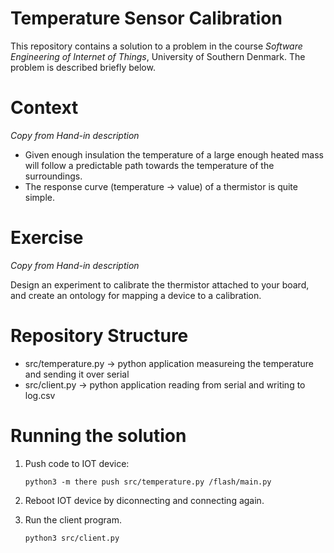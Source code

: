# Temperature Sensor Calibration
This repository contains a solution to a problem in the course *Software Engineering of Internet of Things*, University of Southern Denmark. The problem is described briefly below.



# Context
*Copy from Hand-in description*

- Given enough insulation the temperature of a large enough heated mass will follow a predictable path towards the temperature of the surroundings.
- The response curve (temperature -> value) of a thermistor is quite simple.

# Exercise
*Copy from Hand-in description*

Design an experiment to calibrate the thermistor attached to your board, and create an ontology for mapping a device to a calibration.


# Repository Structure
* src/temperature.py -> python application measureing the temperature and sending it over serial
* src/client.py -> python application reading from serial and writing to log.csv


# Running the solution
1. Push code to IOT device:
    ```
    python3 -m there push src/temperature.py /flash/main.py
    ```

1. Reboot IOT device by diconnecting and connecting again.

1. Run the client program.
    ```
    python3 src/client.py
    ```